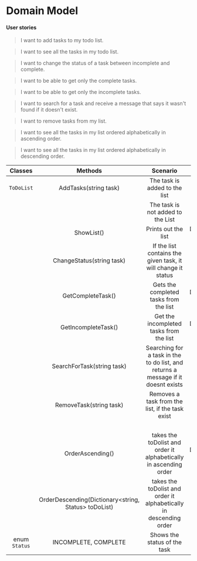 # Domain Model

#### User stories

> I want to add tasks to my todo list.

> I want to see all the tasks in my todo list.

> I want to change the status of a task between incomplete and complete.

> I want to be able to get only the complete tasks.

> I want to be able to get only the incomplete tasks.

> I want to search for a task and receive a message that says it wasn't found if it doesn't exist.

> I want to remove tasks from my list.

> I want to see all the tasks in my list ordered alphabetically in ascending order.

> I want to see all the tasks in my list ordered alphabetically in descending order.

| **Classes** |  **Methods** | **Scenario** | **Outputs** |
|:---:|:---:|:---:|:---:|
| `ToDoList` | AddTasks(string task) | The task is added to the list   | true |
| | | The task is not added to the List | false |
|| ShowList() | Prints out the list| Dictionary<string, Status> |
|| ChangeStatus(string task) | If the list contains the given task, it will change it status| Status |
|| GetCompleteTask() | Gets the completed tasks from the list | Dictionary<string, Status>|
|| GetIncompleteTask() | Get the incompleted tasks from the list | Dictionary<string, Status>|
|| SearchForTask(string task) | Searching for a task in the to do list, and returns a message if it doesnt exists | string|
|| RemoveTask(string task)| Removes a task from the list, if the task exist | true |
||||false|
|| OrderAscending() | takes the toDolist and order it alphabetically in ascending order | Dictionary<string, Status> |
|| OrderDescending(Dictionary<string, Status> toDoList) | takes the toDolist and order it alphabetically in descending order | |
| enum  `Status` | INCOMPLETE, COMPLETE | Shows the status of the task |

